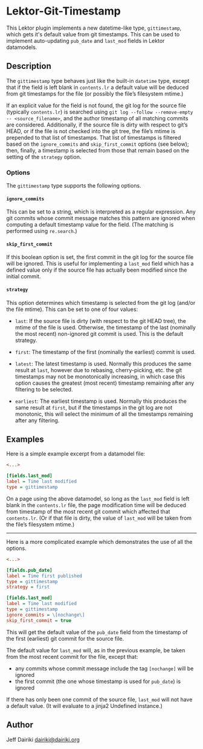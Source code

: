 # Lektor-Git-Timestamp

This Lektor plugin implements a new datetime-like type,
`gittimestamp`, which gets it's default value from git timestamps.
This can be used to implement auto-updating `pub_date` and `last_mod`
fields in Lektor datamodels.

## Description

The `gittimestamp` type behaves just like the built-in `datetime`
type, except that if the field is left blank in `contents.lr` a
default value will be deduced from git timestamps for the file (or
possibly the file’s filesystem mtime.)

If an explicit value for the field is not found, the git log for the
source file (typically `contents.lr`) is searched using `git log
--follow --remove-empty -- <source_filename>`, and the author
timestamp of all matching commits are considered.  Additionally, if
the source file is dirty with respect to git’s HEAD, or if the file is
not checked into the git tree, the file’s mtime is prepended to that
list of timestamps.  That list of timestamps is filtered based on the
`ignore_commits` and `skip_first_commit` options (see below); then,
finally, a timestamp is selected from those that remain based on the
setting of the `strategy` option.

### Options

The `gittimestamp` type supports the following options.

#### `ignore_commits`

This can be set to a string, which is interpreted as a regular
expression.  Any git commits whose commit message matches this pattern
are ignored when computing a default timestamp value for the field.
(The matching is performed using `re.search`.)

#### `skip_first_commit`

If this boolean option is set, the first commit in the git log for the
source file will be ignored.  This is useful for implementing a
`last_mod` field which has a defined value only if the source file has
actually been modified since the initial commit.

#### `strategy`

This option determines which timestamp is selected from the git log
(and/or the file mtime).  This can be set to one of four values:

- `last`: If the source file is dirty (with respect to the git HEAD
    tree), the mtime of the file is used.  Otherwise, the timestamp of
    the last (nominally the most recent) non-ignored git commit is
    used. This is the default strategy.

- `first`: The timestamp of the first (nominally the earliest) commit
    is used.

- `latest`: The latest timestamp is used.  Normally this produces the same
    result at `last`, however due to rebasing, cherry-picking, etc. the git timestamps
    may not be monotonically increasing, in which case this option causes the
    greatest (most recent) timestamp remaining after any filtering to be selected.

- `earliest`: The earliest timestamp is used.  Normally this produces the same
    result at `first`, but if the timestamps in the git log are not monotonic,
    this will select the minimum of all the timestamps remaining after any filtering.

## Examples

Here is a simple example excerpt from a datamodel file:

```ini
<...>

[fields.last_mod]
label = Time last modified
type = gittimestamp

```

On a page using the above datamodel, so long as the `last_mod` field
is left blank in the `contents.lr` file, the page modification time
will be deduced from timestamp of the most recent git commit which
affected that `contents.lr`.  (Or if that file is dirty, the value of
`last_mod` will be taken from the file’s filesystem mtime.)

----

Here is a more complicated example which demonstrates the use of all the options.

```ini
<...>

[fields.pub_date]
label = Time first published
type = gittimestamp
strategy = first

[fields.last_mod]
label = Time last modified
type = gittimestamp
ignore_commits = \[nochange\]
skip_first_commit = true

```

This will get the default value of the `pub_date` field from the
timestamp of the first (earliest) git commit for the source file.

The default value for `last_mod` will, as in the previous example, be taken from the
most recent commit for the file, except that:

- any commits whose commit message include the tag `[nochange]` will be ignored
- the first commit (the one whose timestamp is used for `pub_date`) is ignored

If there has only been one commit of the source file, `last_mod` will not have
a default value.  (It will evaluate to a jinja2 Undefined instance.)

## Author

Jeff Dairiki <dairiki@dairiki.org>
